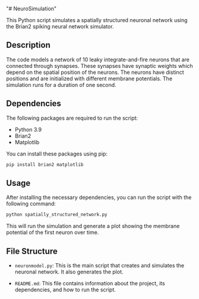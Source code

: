 "# NeuroSimulation" 

This Python script simulates a spatially structured neuronal network using the Brian2 spiking neural network simulator. 

## Description

The code models a network of 10 leaky integrate-and-fire neurons that are connected through synapses. These synapses have synaptic weights which depend on the spatial position of the neurons. The neurons have distinct positions and are initialized with different membrane potentials. The simulation runs for a duration of one second.

## Dependencies

The following packages are required to run the script:

- Python 3.9
- Brian2
- Matplotlib

You can install these packages using pip:

```bash
pip install brian2 matplotlib
```

## Usage

After installing the necessary dependencies, you can run the script with the following command:

```bash
python spatially_structured_network.py
```

This will run the simulation and generate a plot showing the membrane potential of the first neuron over time.

## File Structure

- `neuronmodel.py`: This is the main script that creates and simulates the neuronal network. It also generates the plot.

- `README.md`: This file contains information about the project, its dependencies, and how to run the script.



